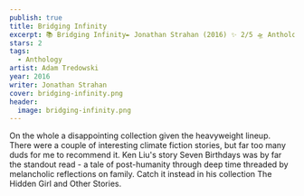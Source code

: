 ```yaml
---
publish: true
title: Bridging Infinity
excerpt: 📚 Bridging Infinity✒️ Jonathan Strahan (2016) ✨ 2/5 🛸 Anthology 🖌️ Adam Tredowski
stars: 2
tags:
  - Anthology
artist: Adam Tredowski
year: 2016
writer: Jonathan Strahan
cover: bridging-infinity.png
header:
  image: bridging-infinity.png
---
```

On the whole a disappointing collection given the heavyweight lineup. There were a couple of interesting climate fiction stories, but far too many duds for me to recommend it. Ken Liu's story Seven Birthdays was by far the standout read - a tale of post-humanity through deep time threaded by melancholic reflections on family. Catch it instead in his collection The Hidden Girl and Other Stories.